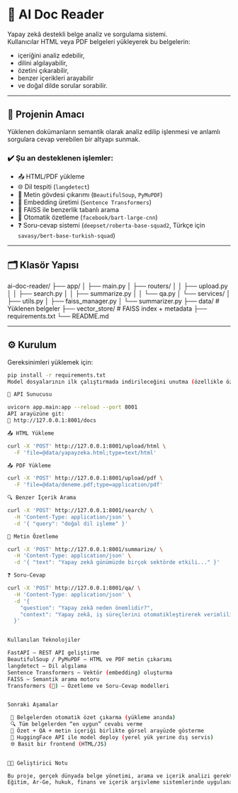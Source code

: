 # 🤖 AI Doc Reader

Yapay zekâ destekli belge analiz ve sorgulama sistemi.  
Kullanıcılar HTML veya PDF belgeleri yükleyerek bu belgelerin:
- içeriğini analiz edebilir,  
- dilini algılayabilir,  
- özetini çıkarabilir,  
- benzer içerikleri arayabilir  
- ve doğal dilde sorular sorabilir.  

---

## 🎯 Projenin Amacı

Yüklenen dokümanların semantik olarak analiz edilip işlenmesi ve anlamlı sorgulara cevap verebilen bir altyapı sunmak.

### ✔️ Şu an desteklenen işlemler:
- 📤 HTML/PDF yükleme
- 🌐 Dil tespiti (`langdetect`)
- 🔎 Metin gövdesi çıkarımı (`BeautifulSoup`, `PyMuPDF`)
- 🧠 Embedding üretimi (`Sentence Transformers`)
- 💾 FAISS ile benzerlik tabanlı arama
- 📝 Otomatik özetleme (`facebook/bart-large-cnn`)
- ❓ Soru-cevap sistemi (`deepset/roberta-base-squad2`, Türkçe için `savasy/bert-base-turkish-squad`)

---

## 🗂️ Klasör Yapısı

ai-doc-reader/
├── app/
│ ├── main.py
│ ├── routers/
│ │ ├── upload.py
│ │ ├── search.py
│ │ ├── summarize.py
│ │ └── qa.py
│ └── services/
│ ├── utils.py
│ ├── faiss_manager.py
│ └── summarizer.py
├── data/ # Yüklenen belgeler
├── vector_store/ # FAISS index + metadata
├── requirements.txt
└── README.md


---

## ⚙️ Kurulum

Gereksinimleri yüklemek için:
```bash
pip install -r requirements.txt
Model dosyalarının ilk çalıştırmada indirileceğini unutma (özellikle özetleme ve QA için).

🚀 API Sunucusu

uvicorn app.main:app --reload --port 8001
API arayüzüne git:
🔗 http://127.0.0.1:8001/docs

📤 HTML Yükleme

curl -X 'POST' http://127.0.0.1:8001/upload/html \
  -F 'file=@data/yapayzeka.html;type=text/html'

📤 PDF Yükleme

curl -X 'POST' http://127.0.0.1:8001/upload/pdf \
  -F 'file=@data/deneme.pdf;type=application/pdf'

🔍 Benzer İçerik Arama

curl -X 'POST' http://127.0.0.1:8001/search/ \
  -H 'Content-Type: application/json' \
  -d '{ "query": "doğal dil işleme" }'

📝 Metin Özetleme

curl -X 'POST' http://127.0.0.1:8001/summarize/ \
  -H 'Content-Type: application/json' \
  -d '{ "text": "Yapay zekâ günümüzde birçok sektörde etkili..." }'

❓ Soru-Cevap

curl -X 'POST' http://127.0.0.1:8001/qa/ \
  -H 'Content-Type: application/json' \
  -d '{
    "question": "Yapay zekâ neden önemlidir?",
    "context": "Yapay zekâ, iş süreçlerini otomatikleştirerek verimliliği artırmakta ve insan gücünü desteklemektedir."
  }'


Kullanılan Teknolojiler

FastAPI – REST API geliştirme
BeautifulSoup / PyMuPDF – HTML ve PDF metin çıkarımı
langdetect – Dil algılama
Sentence Transformers – Vektör (embedding) oluşturma
FAISS – Semantik arama motoru
Transformers (🤗) – Özetleme ve Soru-Cevap modelleri


Sonraki Aşamalar

 🔁 Belgelerden otomatik özet çıkarma (yükleme anında)
 🔍 Tüm belgelerden “en uygun” cevabı verme
 🧾 Özet + QA + metin içeriği birlikte görsel arayüzde gösterme
 🧠 HuggingFace API ile model deploy (yerel yük yerine dış servis)
 🌐 Basit bir frontend (HTML/JS)


👨‍💻 Geliştirici Notu

Bu proje, gerçek dünyada belge yönetimi, arama ve içerik analizi gerektiren sistemler için temel bir altyapı sunmayı amaçlamaktadır.
Eğitim, Ar-Ge, hukuk, finans ve içerik arşivleme sistemlerinde uygulanabilir bir yapıdır.



